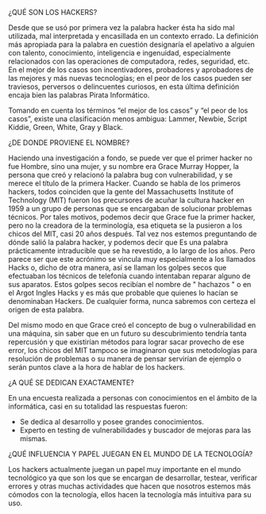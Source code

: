 
¿QUÉ SON LOS HACKERS?

Desde que se usó por primera vez la palabra hacker ésta ha sido mal utilizada, mal interpretada y encasillada en un contexto errado. La definición más apropiada para la palabra en cuestión designaría el apelativo a alguien con talento, conocimiento, inteligencia e ingenuidad, especialmente relacionados con las operaciones de computadora, redes, seguridad, etc. En el mejor de los casos son incentivadores, probadores y aprobadores de las mejores y más nuevas tecnologías; en el peor de los casos pueden ser traviesos, perversos o delincuentes curiosos, en esta última definición encaja bien las palabras Pirata Informático.


Tomando en cuenta los términos “el mejor de los casos”  y “el peor de los casos”, existe una clasificación menos ambigua: Lammer, Newbie, Script Kiddie, Green, White, Gray y Black.

¿DE DONDE PROVIENE EL NOMBRE?

 Haciendo una investigación a fondo, se puede ver que el primer hacker no fue Hombre, sino una mujer, y su nombre era Grace Murray Hopper, la persona que creó y relacionó la palabra bug con vulnerabilidad, y se merece el título de la primera Hacker.
Cuando se habla de los primeros hackers, todos coinciden que la gente del Massachusetts Institute of Technology (MIT) fueron los precursores de acuñar la cultura hacker en 1959 a un grupo de personas que se encargaban de solucionar problemas técnicos. Por tales motivos, podemos decir que Grace fue la primer hacker, pero no la creadora de la terminología, esa etiqueta se la pusieron a los chicos del MIT, casi 20 años después. 
Tal vez nos estemos preguntando de dónde salió la palabra hacker, y podemos decir que Es una palabra prácticamente intraducible que se ha revestido, a lo largo de los años. Pero parece ser que este acrónimo se vincula muy especialmente a los llamados Hacks o, dicho de otra manera, así se llaman los golpes secos que efectuaban los técnicos de telefonía cuando intentaban reparar alguno de sus aparatos. Estos golpes secos recibían el nombre de " hachazos " o en el Argot Ingles Hacks y es más que probable que quienes lo hacían se denominaban Hackers. De cualquier forma, nunca sabremos con certeza el origen de esta palabra.

Del mismo modo en que Grace creó el concepto de bug o vulnerabilidad en una máquina, sin saber que en un futuro su descubrimiento tendría tanta repercusión y que existirían métodos para lograr sacar provecho de ese error, los chicos del MIT tampoco se imaginaron que sus metodologías para resolución de problemas o su manera de pensar servirían de ejemplo o serán puntos clave a la hora de hablar de los hackers.


¿A QUÉ SE DEDICAN EXACTAMENTE?

En una encuesta realizada a personas con conocimientos en el ámbito de la informática, casi en su totalidad las respuestas fueron: 
*	Se dedica al desarrollo y posee grandes conocimientos.
*	Experto en testing de vulnerabilidades y buscador de mejoras para las mismas.

¿QUÉ INFLUENCIA Y PAPEL JUEGAN EN EL MUNDO DE LA TECNOLOGÍA?

Los hackers actualmente juegan un papel muy importante en el mundo tecnológico ya que son los que se encargan de desarrollar, testear, verificar errores y otras muchas actividades que hacen que nosotros estemos más cómodos con la tecnología, ellos hacen la tecnología más intuitiva para su uso.








